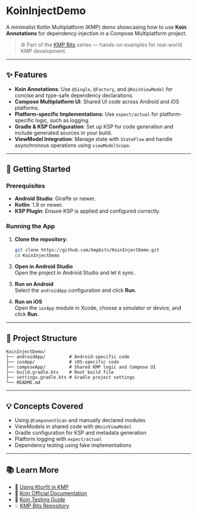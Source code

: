 # KoinInjectDemo

A minimalist Kotlin Multiplatform (KMP) demo showcasing how to use **Koin Annotations** for dependency injection in a Compose Multiplatform project.

> ⚙️ Part of the [KMP Bits](https://github.com/kmpbits) series — hands-on examples for real-world KMP development.

---

## ✨ Features

- **Koin Annotations**: Use `@Single`, `@Factory`, and `@KoinViewModel` for concise and type-safe dependency declarations.
- **Compose Multiplatform UI**: Shared UI code across Android and iOS platforms.
- **Platform-specific Implementations**: Use `expect/actual` for platform-specific logic, such as logging.
- **Gradle & KSP Configuration**: Set up KSP for code generation and include generated sources in your build.
- **ViewModel Integration**: Manage state with `StateFlow` and handle asynchronous operations using `viewModelScope`.

---

## 🚀 Getting Started

### Prerequisites

- **Android Studio**: Giraffe or newer.
- **Kotlin**: 1.9 or newer.
- **KSP Plugin**: Ensure KSP is applied and configured correctly.

### Running the App

1. **Clone the repository**:

    ```bash
    git clone https://github.com/kmpbits/KoinInjectDemo.git
    cd KoinInjectDemo
    ```

2. **Open in Android Studio**  
   Open the project in Android Studio and let it sync.

3. **Run on Android**  
   Select the `androidApp` configuration and click **Run**.

4. **Run on iOS**  
   Open the `iosApp` module in Xcode, choose a simulator or device, and click **Run**.

---

## 🧩 Project Structure

```
KoinInjectDemo/
├── androidApp/         # Android-specific code
├── iosApp/             # iOS-specific code
├── composeApp/         # Shared KMP logic and Compose UI
├── build.gradle.kts    # Root build file
├── settings.gradle.kts # Gradle project settings
└── README.md
```

---

## 💡 Concepts Covered

- Using `@ComponentScan` and manually declared modules
- ViewModels in shared code with `@KoinViewModel`
- Gradle configuration for KSP and metadata generation
- Platform logging with `expect/actual`
- Dependency testing using fake implementations

---

## 📚 Learn More

- 📖 [Using Ktorfit in KMP](https://medium.com/@kmpbits/injecting-fun-kmp-koin-annotations-made-easy-1212c75774bb)
- 🧰 [Koin Official Documentation](https://insert-koin.io/docs)
- 🧪 [Koin Testing Guide](https://insert-koin.io/docs/reference/koin-test/)
- 💡 [KMP Bits Repository](https://github.com/kmpbits)

